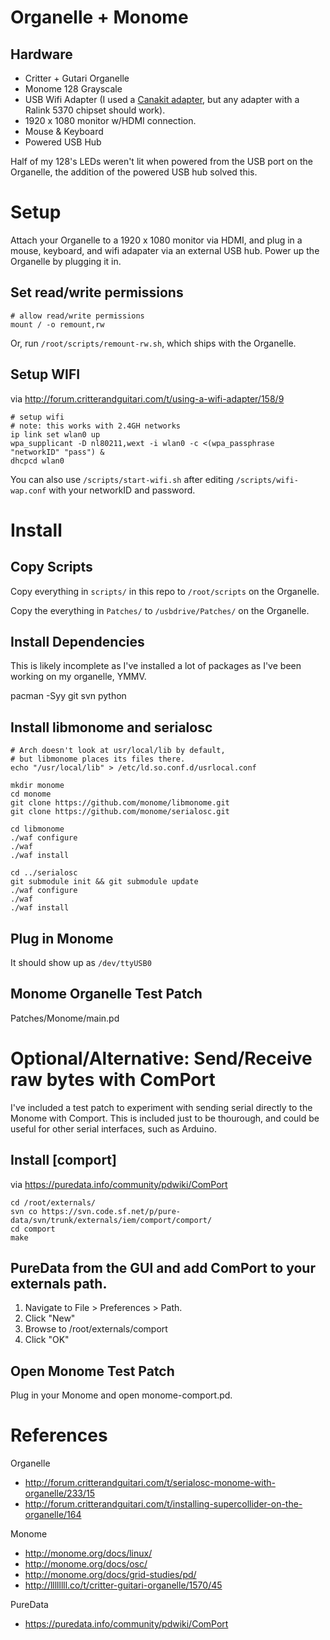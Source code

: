 # Organelle + Monome

## Hardware

  - Critter + Gutari Organelle
  - Monome 128 Grayscale
  - USB Wifi Adapter (I used a [Canakit adapter](http://www.canakit.com/raspberry-pi-wifi.html), but any adapter with a Ralink 5370 chipset should work).
  - 1920 x 1080 monitor w/HDMI connection.
  - Mouse & Keyboard
  - Powered USB Hub

Half of my 128's LEDs weren't lit when powered from the USB port on the Organelle, the addition of the powered USB hub solved this.

# Setup

Attach your Organelle to a 1920 x 1080 monitor via HDMI, and plug in a mouse, keyboard, and wifi adapater via an external USB hub. Power up the Organelle by plugging it in.

##  Set read/write permissions

    # allow read/write permissions
    mount / -o remount,rw

Or, run `/root/scripts/remount-rw.sh`, which ships with the Organelle.

## Setup WIFI

via http://forum.critterandguitari.com/t/using-a-wifi-adapter/158/9

    # setup wifi
    # note: this works with 2.4GH networks
    ip link set wlan0 up
    wpa_supplicant -D nl80211,wext -i wlan0 -c <(wpa_passphrase "networkID" "pass") &
    dhcpcd wlan0

You can also use `/scripts/start-wifi.sh` after editing `/scripts/wifi-wap.conf` with your networkID and password.

# Install

## Copy Scripts

Copy everything in `scripts/` in this repo to `/root/scripts` on the Organelle.

Copy the everything in `Patches/` to `/usbdrive/Patches/` on the Organelle.

## Install Dependencies

This is likely incomplete as I've installed a lot of packages as I've been working on my organelle, YMMV.

   pacman -Syy git svn python

## Install libmonome and serialosc

    # Arch doesn't look at usr/local/lib by default,
    # but libmonome places its files there.
    echo "/usr/local/lib" > /etc/ld.so.conf.d/usrlocal.conf

    mkdir monome
    cd monome
    git clone https://github.com/monome/libmonome.git
    git clone https://github.com/monome/serialosc.git

    cd libmonome
    ./waf configure
    ./waf
    ./waf install

    cd ../serialosc
    git submodule init && git submodule update
    ./waf configure
    ./waf
    ./waf install

## Plug in Monome

  It should show up as `/dev/ttyUSB0`

##  Monome Organelle Test Patch

Patches/Monome/main.pd



# Optional/Alternative: Send/Receive raw bytes with ComPort

I've included a test patch to experiment with sending serial directly to the Monome with Comport. This is included just to be thourough, and could be useful for other serial interfaces, such as Arduino.

## Install [comport]

via https://puredata.info/community/pdwiki/ComPort

    cd /root/externals/
    svn co https://svn.code.sf.net/p/pure-data/svn/trunk/externals/iem/comport/comport/
    cd comport
    make

## PureData from the GUI and add ComPort to your externals path.

1. Navigate to File > Preferences > Path.
2. Click "New"
3. Browse to /root/externals/comport
4. Click "OK"

## Open Monome Test Patch

Plug in your Monome and open monome-comport.pd.

# References

Organelle

- http://forum.critterandguitari.com/t/serialosc-monome-with-organelle/233/15
- http://forum.critterandguitari.com/t/installing-supercollider-on-the-organelle/164

Monome

- http://monome.org/docs/linux/
- http://monome.org/docs/osc/
- http://monome.org/docs/grid-studies/pd/
- http://llllllll.co/t/critter-guitari-organelle/1570/45

PureData

- https://puredata.info/community/pdwiki/ComPort
